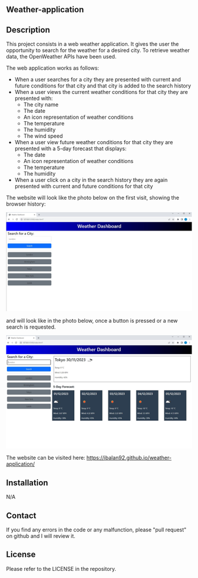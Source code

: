 ## Weather-application

## Description 

 This project consists in a web weather application.
 It gives the user the opportunity to search for the weather for a desired city. 
 To retrieve weather data, the OpenWeather APIs have been used.


 The web application works as follows:
  * When a user searches for a city they are presented with current and future conditions for that city and that city is added to the search history
  * When a user views the current weather conditions for that city they are presented with:
    * The city name
    * The date
    * An icon representation of weather conditions
    * The temperature
    * The humidity
    * The wind speed
  * When a user view future weather conditions for that city they are presented with a 5-day forecast that displays:
    * The date
    * An icon representation of weather conditions
    * The temperature
    * The humidity
  * When a user click on a city in the search history they are again presented with current and future conditions for that city
  
 The website will look like the photo below on the first visit, showing the browser history:

![Initial Page](<assets/img/Capture1.JPG>)

and will look like in the photo below, once a button is pressed or a new search is requested.

![Search Weather](<assets/img/Capture2.JPG>)



The website can be visited here: https://ibalan92.github.io/weather-application/

## Installation

N/A


## Contact

If you find any errors in the code or any malfunction, please "pull request" on github and I will review it. 


## License

Please refer to the LICENSE in the repository.